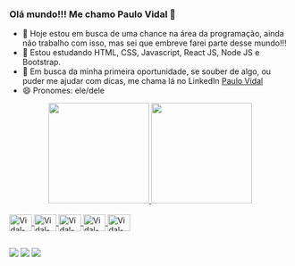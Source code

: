 ### Olá mundo!!! Me chamo Paulo Vidal 👋


- 🔭 Hoje estou em busca de uma chance na área da programação, ainda não trabalho com isso, mas sei que embreve farei parte desse mundo!!!
- 🌱 Estou estudando HTML, CSS, Javascript, React JS, Node JS e Bootstrap.
- 🤔 Em busca da minha primeira oportunidade, se souber de algo, ou puder me ajudar com dicas, me chama lá no LinkedIn [Paulo Vidal](https://www.linkedin.com/in/paulo-henrique-vidal/)
- 😄 Pronomes: ele/dele

<div align="center">
  <a href="https://github.com/phvidal">
  <img height="180em" src="https://github-readme-stats.vercel.app/api?username=phvidal&show_icons=true&theme=radical&include_all_commits=true&count_private=true"/>
  <img height="180em" src="https://github-readme-stats.vercel.app/api/top-langs/?username=phvidal&layout=compact&langs_count=7&theme=radical"/>
</div>
<div style="display: inline_block"><br>
  <img align="center" alt="Vidal-HTML" height="30" width="40" src="https://cdn.jsdelivr.net/gh/devicons/devicon/icons/html5/html5-original.svg">
  <img align="center" alt="Vidal-CSS" height="30" width="40" src="https://cdn.jsdelivr.net/gh/devicons/devicon/icons/css3/css3-original.svg">
  <img align="center" alt="Vidal-JS" height="30" width="40" src="https://cdn.jsdelivr.net/gh/devicons/devicon/icons/javascript/javascript-original.svg">
  <img align="center" alt="Vidal-REACT" height="30" width="40" src="https://cdn.jsdelivr.net/gh/devicons/devicon/icons/react/react-original.svg">
  <img align="center" alt="Vidal-Node" height="30" width="40" src="https://cdn.jsdelivr.net/gh/devicons/devicon/icons/nodejs/nodejs-original.svg">
</div>
  
 ##
 
 <div> 
  <a href="https://api.whatsapp.com/send?phone=5511971731079"><img src="https://img.shields.io/badge/WhatsApp-25D366?style=for-the-badge&logo=whatsapp&logoColor=white" target="_blank"></a>
  <a href = "mailto:vidal081089@gmail.com"><img src="https://img.shields.io/badge/-Gmail-%23333?style=for-the-badge&logo=gmail&logoColor=white" target="_blank"></a>
  <a href="https://www.linkedin.com/in/paulo-henrique-vidal/" target="_blank"><img src="https://img.shields.io/badge/-LinkedIn-%230077B5?style=for-the-badge&logo=linkedin&logoColor=white" target="_blank"></a> 
  
 </div>
  
